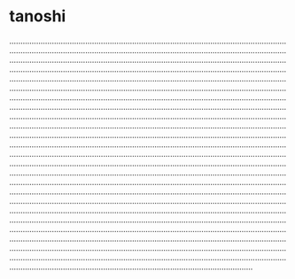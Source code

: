 # tanoshi
.............................................................................................................................................................................................................................................................................................................................................................................................................................................................................................................................................................................................................................................................................................................................................................................................................................................................................................................................................................................................................................................................................................................................................................................................................................................................................................................................................................................................................................................................................................................................................................................................................................................................................................................................................................................................................................................................................................................................................................................................................................................................................................................................................................................................................................................................................................................................................................................................................................................................................................................................................................................................................................................................................................................................................................................................................................................................................................................................................................................................................................................................................................................................................................................................................